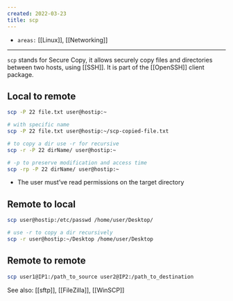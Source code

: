 ```yaml
---
created: 2022-03-23
title: scp
---
```


- `areas:` [[Linux]], [[Networking]]

---

`scp` stands for Secure Copy, it allows securely copy files and directories between two hosts, using [[SSH]]. It is part of the [[OpenSSH]] client package.

## Local to remote

```bash
scp -P 22 file.txt user@hostip:~
```

```bash
# with specific name
scp -P 22 file.txt user@hostip:~/scp-copied-file.txt
```

```bash
# to copy a dir use -r for recursive
scp -r -P 22 dirName/ user@hostip:~
```

```bash
# -p to preserve modification and access time
scp -rp -P 22 dirName/ user@hostip:~
```

- The user must’ve read permissions on the target directory

## Remote to local

```bash
scp user@hostip:/etc/passwd /home/user/Desktop/

# use -r to copy a dir recursively
scp -r user@hostip:~/Desktop /home/user/Desktop
```

## Remote to remote

```bash
scp user1@IP1:/path_to_source user2@IP2:/path_to_destination
```

See also: [[sftp]], [[FileZilla]], [[WinSCP]]
